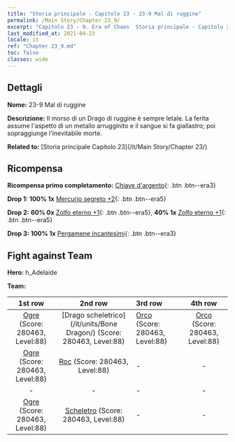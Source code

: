 ```yaml
---
title: "Storia principale - Capitolo 23 - 23-9 Mal di ruggine"
permalink: /Main Story/Chapter 23_9/
excerpt: "Capitolo 23 - 9. Era of Chaos  Storia principale - Capitolo 23_9. 23-9 Mal di ruggine"
last_modified_at: 2021-04-23
locale: it
ref: "Chapter 23_9.md"
toc: false
classes: wide
---
```


## Dettagli

 **Nome:** 23-9 Mal di ruggine

 **Descrizione:** Il morso di un Drago di ruggine è sempre letale. La ferita assume l'aspetto di un metallo arrugginito e il sangue si fa giallastro; poi sopraggiunge l'inevitabile morte.

 **Related to:** [Storia principale Capitolo 23](/it/Main Story/Chapter 23/)

## Ricompensa

 **Ricompensa primo completamento:** [Chiave d'argento](/ItemsIT/con_693/){: .btn .btn--era3}

 **Drop 1:** **100% 1x** [Mercurio segreto +2](/ItemsIT/mat_77/){: .btn .btn--era5}

 **Drop 2:** **60% 0x** [Zolfo eterno +1](/ItemsIT/mat_71/){: .btn .btn--era5}, **40% 1x** [Zolfo eterno +1](/ItemsIT/mat_71/){: .btn .btn--era5}

 **Drop 3:** **100% 1x** [Pergamene incantesimi](/ItemsIT/con_694/){: .btn .btn--era3}


## Fight against Team
 **Hero:** h_Adelaide

 **Team:**


  | 1st row | 2nd row | 3rd row | 4th row |
  |:----:|:----:|:----|:----:|
  | [Ogre](/it/units/Ogre/) (Score: 280463, Level:88)  | [Drago scheletrico](/it/units/Bone Dragon/) (Score: 280463, Level:88)  | [Orco](/it/units/Orc/) (Score: 280463, Level:88)  | [Orco](/it/units/Orc/) (Score: 280463, Level:88)  |
  | [Ogre](/it/units/Ogre/) (Score: 280463, Level:88)  | [Roc](/it/units/Roc/) (Score: 280463, Level:88)  | - | - |
  | - | - | - | - |
  | [Ogre](/it/units/Ogre/) (Score: 280463, Level:88)  | [Scheletro](/it/units/Skeleton/) (Score: 280463, Level:88)  | - | - |


